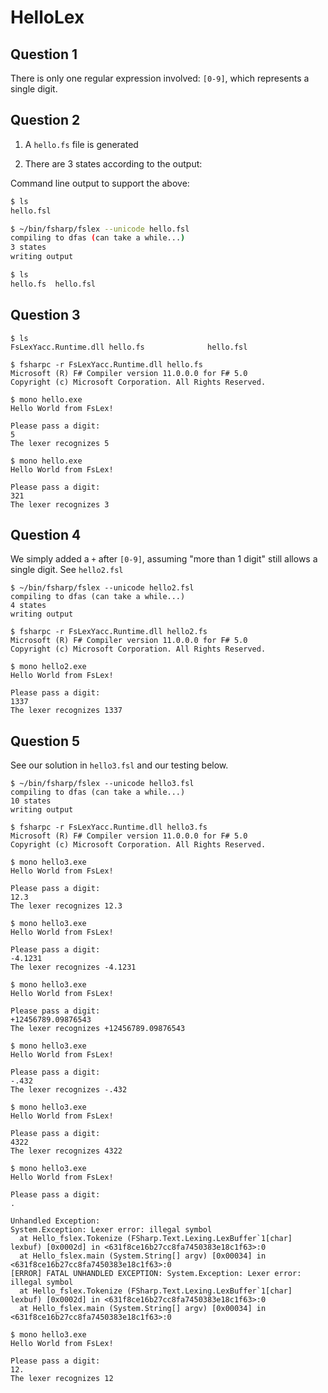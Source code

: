 # HelloLex

## Question 1

There is only one regular expression involved: `[0-9]`, which represents a single digit.

## Question 2

1. A `hello.fs` file is generated

2. There are 3 states according to the output:

Command line output to support the above:

```sh
$ ls
hello.fsl

$ ~/bin/fsharp/fslex --unicode hello.fsl
compiling to dfas (can take a while...)
3 states
writing output

$ ls
hello.fs  hello.fsl
```

## Question 3

```text
$ ls
FsLexYacc.Runtime.dll hello.fs              hello.fsl

$ fsharpc -r FsLexYacc.Runtime.dll hello.fs
Microsoft (R) F# Compiler version 11.0.0.0 for F# 5.0
Copyright (c) Microsoft Corporation. All Rights Reserved.

$ mono hello.exe
Hello World from FsLex!

Please pass a digit:
5
The lexer recognizes 5

$ mono hello.exe
Hello World from FsLex!

Please pass a digit:
321
The lexer recognizes 3
```

## Question 4

We simply added a `+` after `[0-9]`, assuming "more than 1 digit" still allows a single digit. See `hello2.fsl`

```text
$ ~/bin/fsharp/fslex --unicode hello2.fsl
compiling to dfas (can take a while...)
4 states
writing output

$ fsharpc -r FsLexYacc.Runtime.dll hello2.fs
Microsoft (R) F# Compiler version 11.0.0.0 for F# 5.0
Copyright (c) Microsoft Corporation. All Rights Reserved.

$ mono hello2.exe
Hello World from FsLex!

Please pass a digit:
1337
The lexer recognizes 1337
```

## Question 5

See our solution in `hello3.fsl` and our testing below.

```text
$ ~/bin/fsharp/fslex --unicode hello3.fsl
compiling to dfas (can take a while...)
10 states
writing output

$ fsharpc -r FsLexYacc.Runtime.dll hello3.fs
Microsoft (R) F# Compiler version 11.0.0.0 for F# 5.0
Copyright (c) Microsoft Corporation. All Rights Reserved.

$ mono hello3.exe
Hello World from FsLex!

Please pass a digit:
12.3
The lexer recognizes 12.3

$ mono hello3.exe
Hello World from FsLex!

Please pass a digit:
-4.1231
The lexer recognizes -4.1231

$ mono hello3.exe
Hello World from FsLex!

Please pass a digit:
+12456789.09876543
The lexer recognizes +12456789.09876543

$ mono hello3.exe
Hello World from FsLex!

Please pass a digit:
-.432
The lexer recognizes -.432

$ mono hello3.exe
Hello World from FsLex!

Please pass a digit:
4322
The lexer recognizes 4322

$ mono hello3.exe
Hello World from FsLex!

Please pass a digit:
.

Unhandled Exception:
System.Exception: Lexer error: illegal symbol
  at Hello_fslex.Tokenize (FSharp.Text.Lexing.LexBuffer`1[char] lexbuf) [0x0002d] in <631f8ce16b27cc8fa7450383e18c1f63>:0
  at Hello_fslex.main (System.String[] argv) [0x00034] in <631f8ce16b27cc8fa7450383e18c1f63>:0
[ERROR] FATAL UNHANDLED EXCEPTION: System.Exception: Lexer error: illegal symbol
  at Hello_fslex.Tokenize (FSharp.Text.Lexing.LexBuffer`1[char] lexbuf) [0x0002d] in <631f8ce16b27cc8fa7450383e18c1f63>:0
  at Hello_fslex.main (System.String[] argv) [0x00034] in <631f8ce16b27cc8fa7450383e18c1f63>:0

$ mono hello3.exe
Hello World from FsLex!

Please pass a digit:
12.
The lexer recognizes 12
```
